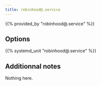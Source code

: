 ```yaml
---
title: robinhood@.service
---
```


{{% provided_by "robinhood@.service" %}}

## Options

{{% systemd_unit "robinhood@.service" %}}

## Additionnal notes

Nothing here.